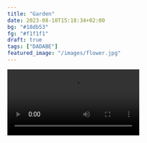 ```yaml
---
title: "Garden"
date: 2023-08-10T15:18:34+02:00
bg: "#18db53"
fg: "#f1f1f1"
draft: true
tags: ["DADABE"]
featured_image: "/images/flower.jpg"
---
```


<video src="garden.mp4" controls></video>